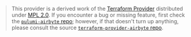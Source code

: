 > This provider is a derived work of the [Terraform Provider](https://github.com/ryan-pip/terraform-provider-airbyte)
> distributed under [MPL 2.0](https://www.mozilla.org/en-US/MPL/2.0/). If you encounter a bug or missing feature,
> first check the [`pulumi-airbyte` repo](https://github.com/ryan-pip/pulumi-airbyte/issues); however, if that doesn't turn up anything,
> please consult the source [`terraform-provider-airbyte` repo](https://github.com/ryan-pip/terraform-provider-airbyte/issues).